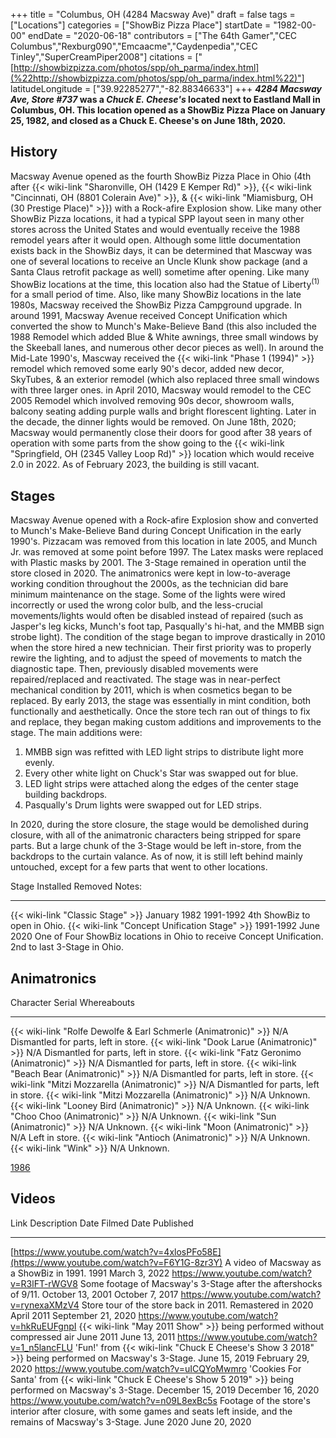 +++
title = "Columbus, OH (4284 Macsway Ave)"
draft = false
tags = ["Locations"]
categories = ["ShowBiz Pizza Place"]
startDate = "1982-00-00"
endDate = "2020-06-18"
contributors = ["The 64th Gamer","CEC Columbus","Rexburg090","Emcaacme","Caydenpedia","CEC Tinley","SuperCreamPiper2008"]
citations = ["[http://showbizpizza.com/photos/spp/oh_parma/index.html](%22http://showbizpizza.com/photos/spp/oh_parma/index.html%22)"]
latitudeLongitude = ["39.92285277","-82.88346633"]
+++
***4284 Macsway Ave, Store #737* was a *Chuck E. Cheese's* located next to Eastland Mall in Columbus, OH.
This location opened as a ShowBiz Pizza Place on January 25, 1982, and closed as a Chuck E. Cheese's on June 18th, 2020.**

## History

Macsway Avenue opened as the fourth ShowBiz Pizza Place in Ohio (4th after {{< wiki-link "Sharonville, OH (1429 E Kemper Rd)" >}}, {{< wiki-link "Cincinnati, OH (8801 Colerain Ave)" >}}, & {{< wiki-link "Miamisburg, OH (30 Prestige Place)" >}}) with a Rock-afire Explosion show. Like many other ShowBiz Pizza locations, it had a typical SPP layout seen in many other stores across the United States and would eventually receive the 1988 remodel years after it would open. Although some little documentation exists back in the ShowBiz days, it can be determined that Mascway was one of several locations to receive an Uncle Klunk show package (and a Santa Claus retrofit package as well) sometime after opening. Like many ShowBiz locations at the time, this location also had the Statue of Liberty<sup>(1)</sup> for a small period of time. Also, like many ShowBiz locations in the late 1980s, Macsway received the ShowBiz Pizza Campground upgrade.
In around 1991, Macsway Avenue received Concept Unification which converted the show to Munch's Make-Believe Band (this also included the 1988 Remodel which added Blue & White awnings, three small windows by the Skeeball lanes, and numerous other decor pieces as well). In around the Mid-Late 1990's, Mascway received the {{< wiki-link "Phase 1 (1994)" >}} remodel which removed some early 90's decor, added new decor, SkyTubes, & an exterior remodel (which also replaced three small windows with three larger ones.
in April 2010, Macsway would remodel to the CEC 2005 Remodel which involved removing 90s decor, showroom walls, balcony seating adding purple walls and bright florescent lighting. Later in the decade, the dinner lights would be removed.
On June 18th, 2020; Macsway would permanently close their doors for good after 38 years of operation with some parts from the show going to the {{< wiki-link "Springfield, OH (2345 Valley Loop Rd)" >}} location which would receive 2.0 in 2022.
As of February 2023, the building is still vacant.

## Stages

Macsway Avenue opened with a Rock-afire Explosion show and converted to Munch's Make-Believe Band during Concept Unification in the early 1990's. Pizzacam was removed from this location in late 2005, and Munch Jr. was removed at some point before 1997. The Latex masks were replaced with Plastic masks by 2001. The 3-Stage remained in operation until the store closed in 2020.
The animatronics were kept in low-to-average working condition throughout the 2000s, as the technician did bare minimum maintenance on the stage. Some of the lights were wired incorrectly or used the wrong color bulb, and the less-crucial movements/lights would often be disabled instead of repaired (such as Jasper's leg kicks, Munch's foot tap, Pasqually's hi-hat, and the MMBB sign strobe light).
The condition of the stage began to improve drastically in 2010 when the store hired a new technician. Their first priority was to properly rewire the lighting, and to adjust the speed of movements to match the diagnostic tape. Then, previously disabled movements were repaired/replaced and reactivated. The stage was in near-perfect mechanical condition by 2011, which is when cosmetics began to be replaced. By early 2013, the stage was essentially in mint condition, both functionally and aesthetically.
Once the store tech ran out of things to fix and replace, they began making custom additions and improvements to the stage. The main additions were:

1.  MMBB sign was refitted with LED light strips to distribute light more evenly.
2.  Every other white light on Chuck's Star was swapped out for blue.
3.  LED light strips were attached along the edges of the center stage building backdrops.
4.  Pasqually's Drum lights were swapped out for LED strips.

In 2020, during the store closure, the stage would be demolished during closure, with all of the animatronic characters being stripped for spare parts. But a large chunk of the 3-Stage would be left in-store, from the backdrops to the curtain valance. As of now, it is still left behind mainly untouched, except for a few parts that went to other locations.

  Stage                                               Installed      Removed     Notes:
  --------------------------------------------------- -------------- ----------- ----------------------------------------------------------------------------------------------------
  {{< wiki-link "Classic Stage" >}}               January 1982   1991-1992   4th ShowBiz to open in Ohio.
  {{< wiki-link "Concept Unification Stage" >}}   1991-1992      June 2020   One of Four ShowBiz locations in Ohio to receive Concept Unification. 2nd to last 3-Stage in Ohio.

## Animatronics

  Character                                                             Serial   Whereabouts
  --------------------------------------------------------------------- -------- --------------------------------------
  {{< wiki-link "Rolfe Dewolfe & Earl Schmerle (Animatronic)" >}}   N/A      Dismantled for parts, left in store.
  {{< wiki-link "Dook Larue (Animatronic)" >}}                      N/A      Dismantled for parts, left in store.
  {{< wiki-link "Fatz Geronimo (Animatronic)" >}}                   N/A      Dismantled for parts, left in store.
  {{< wiki-link "Beach Bear (Animatronic)" >}}                      N/A      Dismantled for parts, left in store.
  {{< wiki-link "Mitzi Mozzarella (Animatronic)" >}}                N/A      Dismantled for parts, left in store.
  {{< wiki-link "Mitzi Mozzarella (Animatronic)" >}}                N/A      Unknown.
  {{< wiki-link "Looney Bird (Animatronic)" >}}                     N/A      Unknown.
  {{< wiki-link "Choo Choo (Animatronic)" >}}                       N/A      Unknown.
  {{< wiki-link "Sun (Animatronic)" >}}                             N/A      Unknown.
  {{< wiki-link "Moon (Animatronic)" >}}                            N/A      Left in store.
  {{< wiki-link "Antioch (Animatronic)" >}}                         N/A      Unknown.
  {{< wiki-link "Wink" >}}                                          N/A      Unknown.

[1986](http://showbizpizza.com/photos/spp/oh_parma/index.html)

## Videos

  Link                                                                                         Description                                                                                                                     Date Filmed         Date Published
  -------------------------------------------------------------------------------------------- ------------------------------------------------------------------------------------------------------------------------------- ------------------- --------------------
  [https://www.youtube.com/watch?v=4xlosPFo58E](https://www.youtube.com/watch?v=F6Y1G-8zr3Y)   A video of Macsway as a ShowBiz in 1991.                                                                                        1991                March 3, 2022
  https://www.youtube.com/watch?v=R3lFT-rWGV8                                                  Some footage of Macsway's 3-Stage after the aftershocks of 9/11.                                                               October 13, 2001    October 7, 2017
  https://www.youtube.com/watch?v=rynexaXMzV4                                                  Store tour of the store back in 2011. Remastered in 2020                                                                        April 2011          September 21, 2020
  https://www.youtube.com/watch?v=hkRuEUFgnpI                                                  {{< wiki-link "May 2011 Show" >}} being performed without compressed air                                                    June 2011           June 13, 2011
  https://www.youtube.com/watch?v=1_n5lancFLU                                                  'Fun!' from {{< wiki-link "Chuck E Cheese's Show 3 2018" >}} being performed on Macsway's 3-Stage.                      June 15, 2019       February 29, 2020
  https://www.youtube.com/watch?v=uICQYoMwmro                                                  'Cookies For Santa' from {{< wiki-link "Chuck E Cheese's Show 5 2019" >}} being performed on Macsway's 3-Stage.         December 15, 2019   December 16, 2020
  https://www.youtube.com/watch?v=n09L8exBc5s                                                  Footage of the store's interior after closure, with some games and seats left inside, and the remains of Macsway's 3-Stage.   June 2020           June 20, 2020
